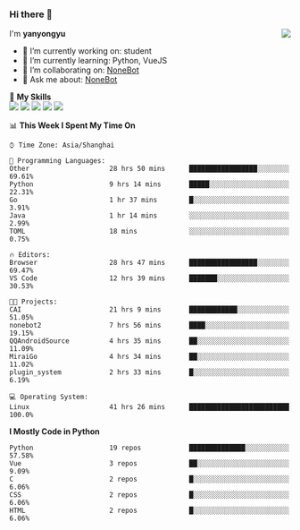 ### Hi there 👋

<a href="#">
  <img align="right" src="https://github-readme-stats.vercel.app/api?username=yanyongyu&count_private=true&show_icons=true&bg_color=15,f2f7fd,E0EAFC" />
</a>

I'm **yanyongyu**

- 🔭 I’m currently working on: student
- 🌱 I’m currently learning: Python, VueJS
- 👯 I’m collaborating on: [NoneBot](https://github.com/nonebot)
- 💬 Ask me about: [NoneBot](https://github.com/nonebot)

🌟 **My Skills**  
![](https://img.shields.io/badge/-Python-3e74a2?style=flat-square&logo=Python&logoColor=fff)
![](https://img.shields.io/badge/-Vue-4fc08d?style=flat-square&logo=Vue.js&logoColor=fff)
![](https://img.shields.io/badge/-Node.js-339933?style=flat-square&logo=Node.js&logoColor=fff)
![](https://img.shields.io/badge/-Docker-2496ED?style=flat-square&logo=Docker&logoColor=fff)
![](https://img.shields.io/badge/-Linux-000000?style=flat-square&logo=Linux&logoColor=fff)

<!--START_SECTION:waka-->
📊 **This Week I Spent My Time On** 

```text
⌚︎ Time Zone: Asia/Shanghai

💬 Programming Languages: 
Other                    28 hrs 50 mins      █████████████████░░░░░░░░   69.61% 
Python                   9 hrs 14 mins       █████░░░░░░░░░░░░░░░░░░░░   22.31% 
Go                       1 hr 37 mins        █░░░░░░░░░░░░░░░░░░░░░░░░   3.91% 
Java                     1 hr 14 mins        ░░░░░░░░░░░░░░░░░░░░░░░░░   2.99% 
TOML                     18 mins             ░░░░░░░░░░░░░░░░░░░░░░░░░   0.75%

🔥 Editors: 
Browser                  28 hrs 47 mins      █████████████████░░░░░░░░   69.47% 
VS Code                  12 hrs 39 mins      ███████░░░░░░░░░░░░░░░░░░   30.53%

🐱‍💻 Projects: 
CAI                      21 hrs 9 mins       ████████████░░░░░░░░░░░░░   51.05% 
nonebot2                 7 hrs 56 mins       ████░░░░░░░░░░░░░░░░░░░░░   19.15% 
QQAndroidSource          4 hrs 35 mins       ██░░░░░░░░░░░░░░░░░░░░░░░   11.09% 
MiraiGo                  4 hrs 34 mins       ██░░░░░░░░░░░░░░░░░░░░░░░   11.02% 
plugin_system            2 hrs 33 mins       █░░░░░░░░░░░░░░░░░░░░░░░░   6.19%

💻 Operating System: 
Linux                    41 hrs 26 mins      █████████████████████████   100.0%

```

**I Mostly Code in Python** 

```text
Python                   19 repos            ██████████████░░░░░░░░░░░   57.58% 
Vue                      3 repos             ██░░░░░░░░░░░░░░░░░░░░░░░   9.09% 
C                        2 repos             █░░░░░░░░░░░░░░░░░░░░░░░░   6.06% 
CSS                      2 repos             █░░░░░░░░░░░░░░░░░░░░░░░░   6.06% 
HTML                     2 repos             █░░░░░░░░░░░░░░░░░░░░░░░░   6.06%

```



<!--END_SECTION:waka-->
